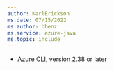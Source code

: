```yaml
---
author: KarlErickson
ms.date: 07/15/2022
ms.author: bbenz
ms.service: azure-java
ms.topic: include
---
```


- [Azure CLI](/cli/azure/install-azure-cli), version 2.38 or later